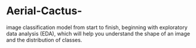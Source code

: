 # Aerial-Cactus-
image classification model from start to finish, beginning with exploratory data analysis (EDA), which will help you understand the shape of an image and the distribution of classes.
